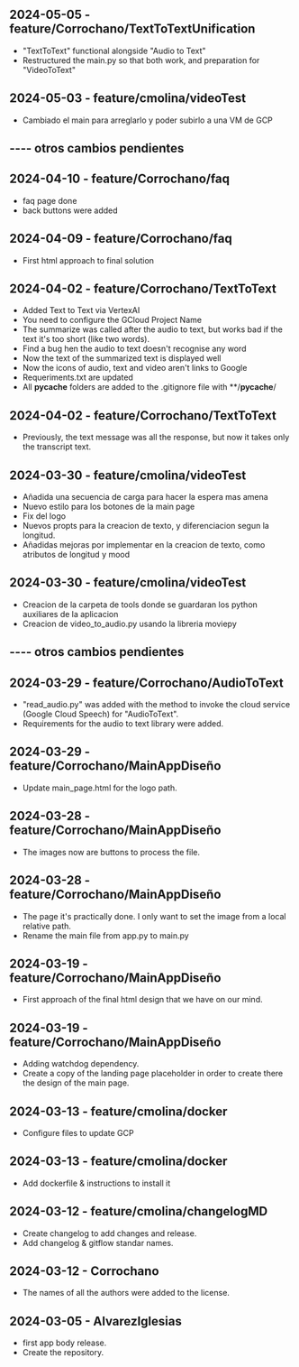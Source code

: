 ## 2024-05-05 - feature/Corrochano/TextToTextUnification

- "TextToText" functional alongside "Audio to Text"
- Restructured the main.py so that both work, and preparation for "VideoToText"

## 2024-05-03 - feature/cmolina/videoTest

- Cambiado el main para arreglarlo y poder subirlo a una VM de GCP

## ---- otros cambios pendientes 

## 2024-04-10 - feature/Corrochano/faq

- faq page done
- back buttons were added

## 2024-04-09 - feature/Corrochano/faq
- First html approach to final solution

## 2024-04-02 - feature/Corrochano/TextToText

- Added Text to Text via VertexAI
- You need to configure the GCloud Project Name
- The summarize was called after the audio to text, but works bad if the text it's too short (like two words).
- Find a bug hen the audio to text doesn't recognise any word
- Now the text of the summarized text is displayed well
- Now the icons of audio, text and video aren't links to Google
- Requeriments.txt are updated
- All __pycache__ folders are added to the .gitignore file with **/__pycache__/

## 2024-04-02 - feature/Corrochano/TextToText

- Previously, the text message was all the response, but now it takes only the transcript text.

## 2024-03-30 - feature/cmolina/videoTest

- Añadida una secuencia de carga para hacer la espera mas amena
- Nuevo estilo para los botones de la main page
- Fix del logo
- Nuevos propts para la creacion de texto, y diferenciacion segun la longitud.
- Añadidas mejoras por implementar en la creacion de texto, como atributos de longitud y mood

## 2024-03-30 - feature/cmolina/videoTest

- Creacion de la carpeta de tools donde se guardaran los python auxiliares de la aplicacion
- Creacion de video_to_audio.py usando la libreria moviepy

## ---- otros cambios pendientes 

## 2024-03-29 - feature/Corrochano/AudioToText

- "read_audio.py" was added with the method to invoke the cloud service (Google Cloud Speech) for "AudioToText".
- Requirements for the audio to text library were added.

## 2024-03-29 - feature/Corrochano/MainAppDiseño

- Update main_page.html for the logo path.

## 2024-03-28 - feature/Corrochano/MainAppDiseño

- The images now are buttons to process the file.

## 2024-03-28 - feature/Corrochano/MainAppDiseño

- The page it's practically done. I only want to set the image from a local relative path.
- Rename the main file from app.py to main.py

## 2024-03-19 - feature/Corrochano/MainAppDiseño

- First approach of the final html design that we have on our mind.

## 2024-03-19 - feature/Corrochano/MainAppDiseño

- Adding watchdog dependency.
- Create a copy of the landing page placeholder in order to create there the design of the main page.

## 2024-03-13 - feature/cmolina/docker

- Configure files to update GCP

## 2024-03-13 - feature/cmolina/docker

- Add dockerfile & instructions to install it

## 2024-03-12 - feature/cmolina/changelogMD

- Create changelog to add changes and release.
- Add changelog & gitflow standar names.

## 2024-03-12 - Corrochano

- The names of all the authors were added to the license.

## 2024-03-05 - AlvarezIglesias

- first app body release.
- Create the repository.
